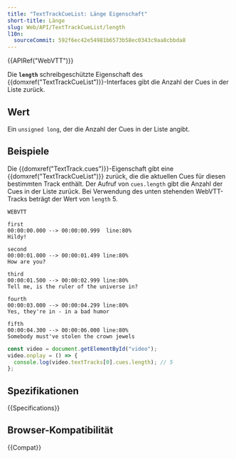 ```yaml
---
title: "TextTrackCueList: Länge Eigenschaft"
short-title: Länge
slug: Web/API/TextTrackCueList/length
l10n:
  sourceCommit: 592f6ec42e54981b6573b58ec0343c9aa8cbbda8
---
```


{{APIRef("WebVTT")}}

Die **`length`** schreibgeschützte Eigenschaft des {{domxref("TextTrackCueList")}}-Interfaces gibt die Anzahl der Cues in der Liste zurück.

## Wert

Ein `unsigned long`, der die Anzahl der Cues in der Liste angibt.

## Beispiele

Die {{domxref("TextTrack.cues")}}-Eigenschaft gibt eine {{domxref("TextTrackCueList")}} zurück, die die aktuellen Cues für diesen bestimmten Track enthält. Der Aufruf von `cues.length` gibt die Anzahl der Cues in der Liste zurück. Bei Verwendung des unten stehenden WebVTT-Tracks beträgt der Wert von `length` 5.

```plain
WEBVTT

first
00:00:00.000 --> 00:00:00.999  line:80%
Hildy!

second
00:00:01.000 --> 00:00:01.499 line:80%
How are you?

third
00:00:01.500 --> 00:00:02.999 line:80%
Tell me, is the ruler of the universe in?

fourth
00:00:03.000 --> 00:00:04.299 line:80%
Yes, they're in - in a bad humor

fifth
00:00:04.300 --> 00:00:06.000 line:80%
Somebody must've stolen the crown jewels
```

```js
const video = document.getElementById("video");
video.onplay = () => {
  console.log(video.textTracks[0].cues.length); // 5
};
```

## Spezifikationen

{{Specifications}}

## Browser-Kompatibilität

{{Compat}}
